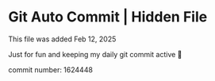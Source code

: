 # Git Auto Commit | Hidden File

This file was added Feb 12, 2025

Just for fun and keeping my daily git commit active 🤪

commit number: 1624448
